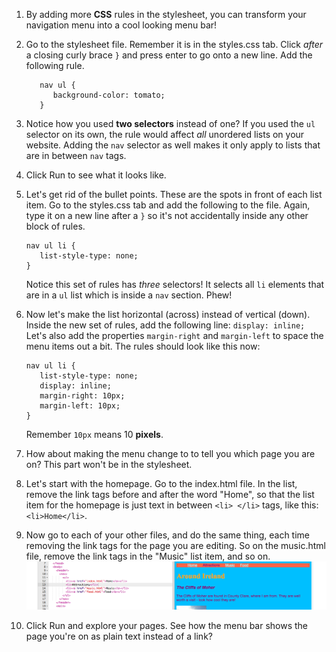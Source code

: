 1. By adding more **CSS** rules in the stylesheet, you can transform your navigation menu into a cool looking menu bar! 
2. Go to the stylesheet file. Remember it is in the styles.css tab. Click _after_ a closing curly brace `}` and press enter to go onto a new line. Add the following rule.
   ```
      nav ul {
         background-color: tomato;
      }
   ```
3. Notice how you used **two selectors** instead of one? If you used the `ul` selector on its own, the rule would affect _all_ unordered lists on your website. Adding the `nav` selector as well makes it only apply to lists that are in between `nav` tags.
4. Click Run to see what it looks like. 
5. Let's get rid of the bullet points. These are the spots in front of each list item. Go to the styles.css tab and add the following to the file. Again, type it on a new line after a `}` so it's not accidentally inside any other block of rules.

   ```
   nav ul li {
      list-style-type: none;
   }
   ```

   Notice this set of rules has _three_ selectors! It selects all `li` elements that are in a `ul` list which is inside a `nav` section. Phew!

6. Now let's make the list horizontal \(across\) instead of vertical \(down\). Inside the new set of rules, add the following line: `display: inline;` Let's also add the properties `margin-right` and `margin-left` to space the menu items out a bit. The rules should look like this now:

   ```
   nav ul li {
      list-style-type: none;
      display: inline;
      margin-right: 10px;
      margin-left: 10px;
   }
   ```

   Remember `10px` means 10 **pixels**.

7. How about making the menu change to to tell you which page you are on? This part won't be in the stylesheet.

8. Let's start with the homepage. Go to the index.html file. In the list, remove the link tags before and after the word "Home", so that the list item for the homepage is just text in between `<li> </li>` tags, like this: `<li>Home</li>`.
9. Now go to each of your other files, and do the same thing, each time removing the link tags for the page you are editing. So on the music.html file, remove the link tags in the "Music" list item, and so on. ![](assets/MenuPageLinkRemoved2.png)
10. Click Run and explore your pages. See how the menu bar shows the page you're on as plain text instead of a link?



